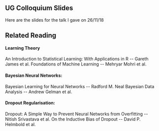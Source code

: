 ## UG Colloquium Slides

Here are the slides for the talk I gave on 26/11/18


## Related Reading

#### Learning Theory
An Introduction to Statistical Learning: With Applications in R -- Gareth James et al.
Foundations of Machine Learning -- Mehryar Mohri et al.

#### Bayesian Neural Networks:
Bayesian Learning for Neural Networks -- Radford M. Neal
Bayesian Data Analysis -- Andrew Gelman et al.

#### Dropout Regularisation:
Dropout: A Simple Way to Prevent Neural Networks from Overfitting -- Nitish Srivastava et al.
On the Inductive Bias of Dropout -- David P. Helmbold et al.

